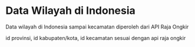 # Data Wilayah di Indonesia
Data wilayah di Indonesia sampai kecamatan diperoleh dari API Raja Ongkir

id provinsi, id kabupaten/kota, id kecamatan sesuai dengan api raja ongkir
